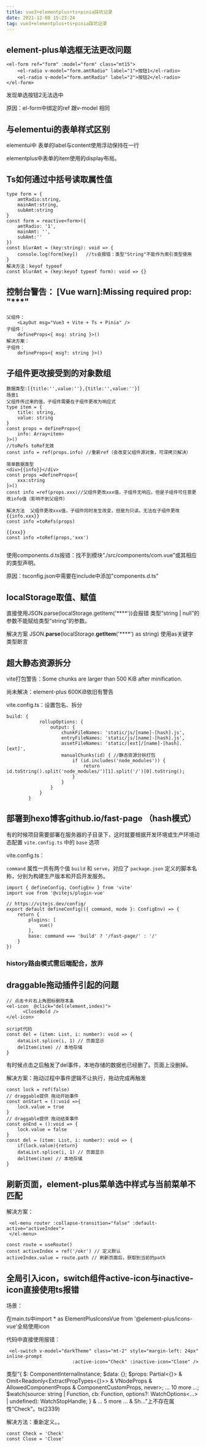 ```yaml
---
title: vue3+elementplus+ts+pinia踩坑记录
date: 2021-12-08 15:23:24
tag: vue3+elementplus+ts+pinia踩坑记录
---
```


## element-plus单选框无法更改问题

```
<el-form ref="form" :model="form" class="mt15">
 	<el-radio v-model="form.amtRadio" label="1">按钮1</el-radio>
    <el-radio v-model="form.amtRadio" label="2">按钮2</el-radio>
</el-form>

```

发现单选按钮2无法选中

原因：el-form中绑定的ref 跟v-model 相同

## 与elementui的表单样式区别

elementui中 表单的label与content使用浮动保持在一行

elementplus中表单的item使用的display布局。

## Ts如何通过中括号读取属性值

```
type form = {
    amtRadio:string,
    mainAmt:string,
    subAmt:string
}
const form = reactive<form>({
    amtRadio: '1',
    mainAmt: '',
    subAmt:''
})
const blurAmt = (key:string): void => {
    console.log(form[key])   //ts会报错：类型"String"不能作为索引类型使用
}
解决方法：keyof typeof
const blurAmt = (key:keyof typeof form): void => {}
```

## 控制台警告： [Vue warn]:Missing required prop: "***" 

```
父组件：
    <LayOut msg="Vue3 + Vite + Ts + Pinia" />
子组件：
	defineProps<{ msg: string }>()
解决方案：
子组件：
	defineProps<{ msg?: string }>()
```



## 子组件更改接受到的对象数组

```
数据类型:[{title:'',value:''},{title:'',value:''}]
场景1
父组件传过来的值，子组件需要在子组件更改为响应式
type item = {
    title: string,
    value: string
}
const props = defineProps<{
    info: Array<item>
}>()
//toRefs toRef无效
const info = ref(props.info) //重新ref（会改变父组件源对象，可深拷贝解决）

简单数据类型
<div>{{info}}</div>
const props =defineProps<{
    xxx:string
}>()
const info =ref(props.xxx)//父组件更改xxx值，子组件无响应。但是子组件可任意更改info值（影响不到父组件）

解决方法  父组件更改xxx值，子组件同时发生改变，但是为只读。无法在子组件更改
{{info.xxx}}
const info =toRefs(props)

{{xxx}}
const info =toRef(props,'xxx')


```

使用components.d.ts报错：找不到模块“./src/components/com.vue”或其相应的类型声明。

原因：tsconfig.json中需要在include中添加"components.d.ts"

## localStorage取值、赋值

直接使用JSON.parse(localStorage.getItem('****'))会报错  类型“string | null”的参数不能赋给类型“string”的参数。

解决方案  JSON.**parse**(localStorage.**getItem**('****') as string)  使用as关键字  类型断言

## 超大静态资源拆分

vite打包警告：Some chunks are larger than 500 KiB after minification.

尚未解决：element-plus 600KiB依旧有警告

vite.config.ts：设置包名、拆分 

```
build: {
            rollupOptions: {
                output: {
                    chunkFileNames: 'static/js/[name]-[hash].js',
                    entryFileNames: 'static/js/[name]-[hash].js',
                    assetFileNames: 'static/[ext]/[name]-[hash].[ext]',
                    manualChunks(id) { //静态资源分拆打包
                        if (id.includes('node_modules')) {
                            return id.toString().split('node_modules/')[1].split('/')[0].toString();
                        }
                    }
                }
            }
        }
```

## 部署到hexo博客github.io/fast-page （hash模式）

有的时候项目需要部署在服务器的子目录下，这时就要根据开发环境或生产环境动态配置 `vite.config.ts` 中的 `base` 选项

vite.config.ts： 

`command` 属性一共有两个值 `build` 和 `serve`，对应了 `package.json` 定义的脚本名称，分别为构建生产版本和开启开发服务。

```
import { defineConfig, ConfigEnv } from 'vite'
import vue from '@vitejs/plugin-vue'

// https://vitejs.dev/config/
export default defineConfig(({ command, mode }: ConfigEnv) => {
    return {
    	plugins: [
            vue()
        ],
        base: command === 'build' ? '/fast-page/' : '/'
    }
})
```

### history路由模式需后端配合，放弃

## draggable拖动插件引起的问题

```
// 点击卡片右上角图标删除本条
<el-icon  @click="del(element,index)">
      <CloseBold />
</el-icon>

script代码
const del = (item: List, i: number): void => {
    dataList.splice(i, 1) // 页面显示
    delItem(item) // 本地存储
}
```

有时候点击之后触发了del事件，本地存储的数据也已经删了。页面上没删掉。

解决方案：拖动过程中事件逻辑不让执行，拖动完成再触发

```
const lock = ref(false)
// draggable提供 拖动开始事件
const onStart = ():void =>{
    lock.value = true
}
// draggable提供 拖动结束事件
const onEnd = ():void => {
    lock.value = false
}
const del = (item: List, i: number): void => {
    if(lock.value){return}
    dataList.splice(i, 1) // 页面显示
    delItem(item) // 本地存储
}
```

## 刷新页面，element-plus菜单选中样式与当前菜单不匹配

解决方案：

```
 <el-menu router :collapse-transition="false" :default-active="activeIndex">
 </el-menu>

const route = useRoute()
const activeIndex = ref('/okr') // 定义默认
activeIndex.value = route.path // 刷新页面后，获取到当前的path
```

## 全局引入icon，switch组件active-icon与inactive-icon直接使用ts报错

场景：

在main.ts中import * as ElementPlusIconsVue from '@element-plus/icons-vue'全局使用icon

代码中直接使用报错：

```
 <el-switch v-model="darkTheme" class="mt-2" style="margin-left: 24px" inline-prompt
                        :active-icon="Check" :inactive-icon="Close" />
```

类型“{ $: ComponentInternalInstance; $data: {}; $props: Partial<{}> & Omit<Readonly<ExtractPropTypes<{}>> & VNodeProps & AllowedComponentProps & ComponentCustomProps, never>; ... 10 more ...; $watch(source: string | Function, cb: Function, options?: WatchOptions<...> | undefined): WatchStopHandle; } & ... 5 more ... & Sh...”上不存在属性“Check”。ts(2339)

解决方法：重新定义。。

```
const Check = 'Check'
const Close = 'Close'
```

